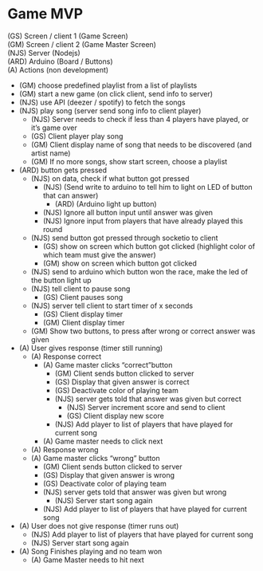 # Game MVP

(GS) Screen / client 1 (Game Screen)  
(GM) Screen / client 2 (Game Master Screen)  
(NJS) Server (Nodejs)  
(ARD) Arduino (Board / Buttons)  
(A) Actions (non development)  


* (GM) choose predefined playlist from a list of playlists
* (GM) start a new game (on click client, send info to server)
* (NJS) use API (deezer / spotify) to fetch the songs
* (NJS) play song (server send song info to client player)
	* (NJS) Server needs to check if less than 4 players have played, or it’s game over
	* (GS) Client player play song
	* (GM) Client display name of song that needs to be discovered (and artist name)
	* (GM) If no more songs, show start screen, choose a playlist
* (ARD) button gets pressed
	* (NJS) on data, check if what button got pressed
		* (NJS) (Send write to arduino to tell him to light on LED of button that can answer)
			* (ARD) (Arduino light up button)
		* (NJS) Ignore all button input until answer was given
		* (NJS) Ignore input from players that have already played this round
	* (NJS) send button got pressed through socketio to client
		* (GS) show on screen which button got clicked (highlight color of which team must give the answer)
		* (GM) show on screen which button got clicked
	* (NJS) send to arduino which button won the race, make the led of the button light up
	* (NJS) tell client to pause song
		* (GS) Client pauses song
	* (NJS) server tell client to start timer of x seconds
		* (GS) Client display timer
		* (GM) Client display timer
	* (GM) Show two buttons, to press after wrong or correct answer was given
* (A) User gives response (timer still running)
	* (A) Response correct
		* (A) Game master clicks “correct”button
			* (GM) Client sends button clicked to server
			* (GS) Display that given answer is correct
			* (GS) Deactivate color of playing team
			* (NJS) server gets told that answer was given but correct
				* (NJS) Server increment score and send to client
				* (GS) Client display new score
			* (NJS) Add player to list of players that have played for current song
		* (A) Game master needs to click next
	* (A) Response wrong
	* (A) Game master clicks “wrong” button
		* (GM) Client sends button clicked to server
		* (GS) Display that given answer is wrong
		* (GS) Deactivate color of playing team
		* (NJS) server gets told that answer was given but wrong
			* (NJS) Server start song again
		* (NJS) Add player to list of players that have played for current song
* (A) User does not give response (timer runs out)
	* (NJS) Add player to list of players that have played for current song
	* (NJS) Server start song again
* (A) Song Finishes playing and no team won
	* (A) Game Master needs to hit next 
